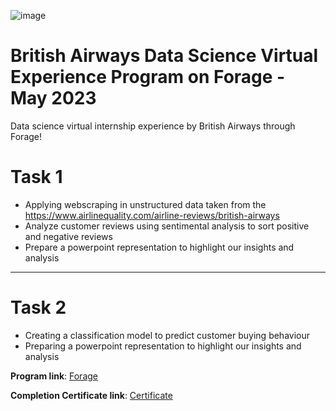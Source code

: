 ![image](https://www.britishairways.com/assets/images/MediaHub/Media-Database/Rights-managed-RM/Aircraft/Airbus-A380/A380-cgi_870x290.jpg)

# British Airways Data Science Virtual Experience Program on Forage - May 2023
Data science virtual internship experience by British Airways through Forage!

# Task 1 
- Applying webscraping in unstructured data taken from the https://www.airlinequality.com/airline-reviews/british-airways
- Analyze customer reviews using sentimental analysis to sort positive and negative reviews
- Prepare a powerpoint representation to highlight our insights and analysis
--------------------------------------------------------------------------------------------------------------------------------------

# Task 2  
- Creating a classification model to predict customer buying behaviour
- Preparing a powerpoint representation to highlight our insights and analysis

**Program link**: [Forage](https://www.theforage.com/virtual-internships/prototype/NjynCWzGSaWXQCxSX/Data-Science?ref=87jnjsrQEx6guHcaq)

**Completion Certificate link**: [Certificate](https://forage-uploads-prod.s3.amazonaws.com/completion-certificates/British%20Airways/NjynCWzGSaWXQCxSX_British%20Airways_p6zCfyAog39HPazpa_1685470911467_completion_certificate.pdf)
